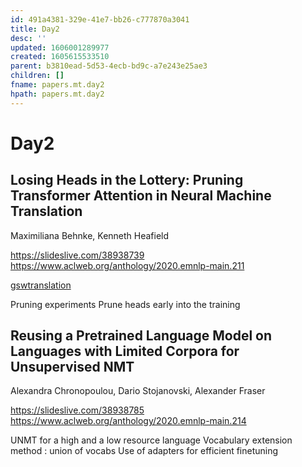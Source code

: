 ```yaml
---
id: 491a4381-329e-41e7-bb26-c777870a3041
title: Day2
desc: ''
updated: 1606001289977
created: 1605615533510
parent: b3810ead-5d53-4ecb-bd9c-a7e243e25ae3
children: []
fname: papers.mt.day2
hpath: papers.mt.day2
---
```

# Day2

## Losing Heads in the Lottery: Pruning Transformer Attention in Neural Machine Translation

Maximiliana Behnke, Kenneth Heafield 

<https://slideslive.com/38938739>
<https://www.aclweb.org/anthology/2020.emnlp-main.211>

[gswtranslation](6ea22ede-ae7b-4746-b548-2a60e608c4f7)

Pruning experiments
Prune heads early into the training

## Reusing a Pretrained Language Model on Languages with Limited Corpora for Unsupervised NMT

Alexandra Chronopoulou, Dario Stojanovski, Alexander Fraser 

<https://slideslive.com/38938785>
<https://www.aclweb.org/anthology/2020.emnlp-main.214>

UNMT for a high and a low resource language
Vocabulary extension method : union of vocabs
Use of adapters for efficient finetuning

